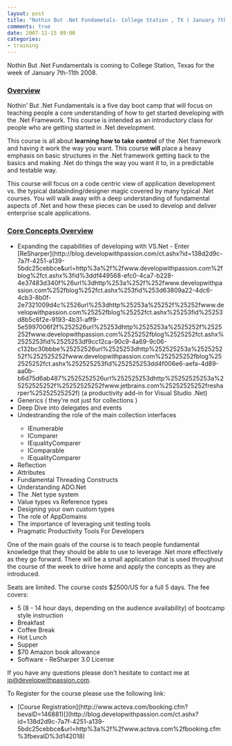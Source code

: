 ```yaml
---
layout: post
title: "Nothin But .Net Fundametals- College Station , TX ( January 7th - 11th, 2008 )"
comments: true
date: 2007-11-15 09:00
categories:
- training
---
```


Nothin But .Net Fundamentals is coming to College Station, Texas for the week of January 7th-11th 2008.
<h3><u>Overview</u></h3>
<p class="itemBody"><span class="searchword">Nothin</span>' But .Net Fundamentals is a five day boot camp that will focus on teaching people a core understanding of how to get started developing with the .Net Framework. This course is intended as an introductory class for people who are getting started in .Net development.
<p class="itemBody">This course is all about <b>learning how to take control</b> of the .Net framework and having it work the way you want. This course <b>will</b> place a heavy emphasis on basic structures in the .Net framework getting back to the basics and making .Net do things the way you want it to, in a predictable and testable way. 
<p class="itemBody">This course will focus on a code centric view of application development vs. the typical databinding/designer magic covered by many typical .Net courses. You will walk away with a deep understanding of fundamental aspects of .Net and how these pieces can be used to develop and deliver enterprise scale applications. 
<h3 class="itemBody"><u>Core Concepts Overview</u></h3>
<div class="itemBody">
<ul>
<li>Expanding the capabilities of developing with VS.Net - Enter [ReSharper](http://blog.developwithpassion.com/ct.ashx?id=138d2d9c-7a7f-4251-a139-5bdc25cebbce&url=http%3a%2f%2fwww.developwithpassion.com%2fblog%2fct.ashx%3fid%3ddf449568-efc0-4ca7-b228-4e37483d340f%26url%3dhttp%253a%252f%252fwww.developwithpassion.com%252fblog%252fct.ashx%253fid%253d63809a22-4dc6-4cb3-8b0f-2e7321009d4c%2526url%253dhttp%25253a%25252f%25252fwww.developwithpassion.com%25252fblog%25252fct.ashx%25253fid%25253d8b5c6f2e-9193-4b31-aff9-5e5997006f2f%252526url%25253dhttp%2525253a%2525252f%2525252fwww.developwithpassion.com%2525252fblog%2525252fct.ashx%2525253fid%2525253df9cc12ca-90c9-4a69-9c06-c132bc30bbbe%25252526url%2525253dhttp%252525253a%252525252f%252525252fwww.developwithpassion.com%252525252fblog%252525252fct.ashx%252525253fid%252525253dd4f006e6-aefa-4d89-aa0b-b6d75d6ab487%2525252526url%252525253dhttp%25252525253a%25252525252f%25252525252fwww.jetbrains.com%25252525252fresharper%25252525252f)<font color="#0000ff"> </font>(a productivity add-in for Visual Studio .Net) </li>
<li>Generics ( they're not just for collections )</li>
<li>Deep Dive into delegates and events</li>
<li>Undestranding the role of the main collection interfaces</li>
<ul>
<li>IEnumerable</li>
<li>IComparer</li>
<li>IEqualityComparer</li>
<li>IComparable</li>
<li>IEqualityComparer</li></ul>
<li>Reflection</li>
<li>Attributes</li>
<li>Fundamental Threading Constructs </li>
<li>Understanding ADO.Net</li>
<li>The .Net type system</li>
<li>Value types vs Reference types</li>
<li>Designing your own custom types</li>
<li>The role of AppDomains</li>
<li>The importance of leveraging unit testing tools</li>
<li>Pragmatic Productivity Tools For Developers</li></ul>
<p class="itemContents">One of the main goals of the course is to teach people fundamental knowledge that they should be able to use to leverage .Net more effectively as they go forward. There will be a small application that is used throughout the course of the week to drive home and apply the concepts as they are introduced.
<p class="itemContents">Seats are limited. The course costs $2500/US for a full 5 days. The fee covers: 
<div class="itemContents">
<ul>
<li>5 (8 - 14 hour days, depending on the audience availability) of bootcamp style instruction </li>
<li>Breakfast</li>
<li>Coffee Break</li>
<li>Hot Lunch</li>
<li>Supper</li>
<li>$70 Amazon book allowance</li>
<li>Software - ReSharper 3.0 License </li></ul></div>

If you have any questions please don't hesitate to contact me at [jp@developwithpassion.com](mailto:jp@developwithpassion.com).

To Register for the course please use the following link:
<ul>
<li>[Course Registration](http://www.acteva.com/booking.cfm?bevaID=146881)[](http://blog.developwithpassion.com/ct.ashx?id=138d2d9c-7a7f-4251-a139-5bdc25cebbce&url=http%3a%2f%2fwww.acteva.com%2fbooking.cfm%3fbevaID%3d142018)</li></ul></div>




